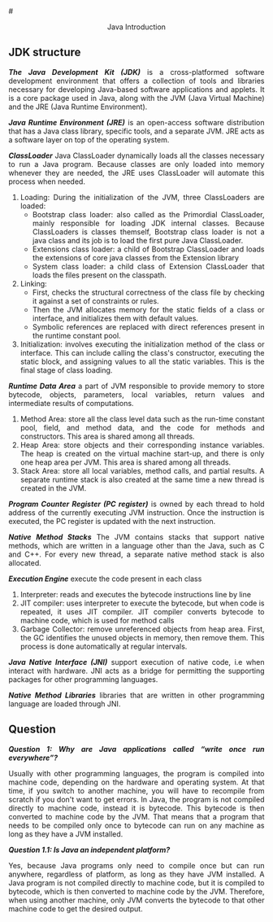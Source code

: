 <div style='text-align: justify;'>
# <p align="center"> Java Introduction </p> 

## JDK structure
***The Java Development Kit (JDK)*** is a cross-platformed software development environment that offers a collection of tools and libraries necessary for developing Java-based software applications and applets. It is a core package used in Java, along with the JVM (Java Virtual Machine) and the JRE (Java Runtime Environment). 

***Java Runtime Environment (JRE)*** is an open-access software distribution that has a Java class library, specific tools, and a separate JVM. JRE acts as a software layer on top of the operating system.

***ClassLoader*** Java ClassLoader dynamically loads all the classes necessary to run a Java program. Because classes are only loaded into memory whenever they are needed, the JRE uses ClassLoader will automate this process when needed. 
1. Loading: During the initialization of the JVM, three ClassLoaders are loaded:
   * Bootstrap class loader: also called as the Primordial ClassLoader, mainly responsible for loading JDK internal classes. Because ClassLoaders is classes themself, Bootstrap class loader is not a java class and its job is to load the first pure Java ClassLoader.
   * Extensions class loader: a child of Bootstrap ClassLoader and loads the extensions of core java classes from the Extension library
   * System class loader: a child class of Extension ClassLoader that loads the files present on the classpath.
2. Linking: 
   * First, checks the structural correctness of the class file by checking it against a set of constraints or rules.
   * Then the JVM allocates memory for the static fields of a class or interface, and initializes them with default values.
   * Symbolic references are replaced with direct references present in the runtime constant pool.
3. Initialization: involves executing the initialization method of the class or interface. This can include calling the class's constructor, executing the static block, and assigning values to all the static variables. This is the final stage of class loading.

***Runtime Data Area*** a part of JVM responsible to provide memory to store bytecode, objects, parameters, local variables, return values and intermediate results of computations.
1.	Method Area: store all the class level data such as the run-time constant pool, field, and method data, and the code for methods and constructors. This area is shared among all threads.
2.	Heap Area: store objects and their corresponding instance variables. The heap is created on the virtual machine start-up, and there is only one heap area per JVM. This area is shared among all threads.
3.	Stack Area: store all local variables, method calls, and partial results. A separate runtime stack is also created at the same time a new thread is created in the JVM.

***Program Counter Register (PC register)*** is owned by each thread to hold address of the currently executing JVM instruction. Once the instruction is executed, the PC register is updated with the next instruction.

***Native Method Stacks*** The JVM contains stacks that support native methods, which are written in a language other than the Java, such as C and C++. For every new thread, a separate native method stack is also allocated.

***Execution Engine*** execute the code present in each class
1.	Interpreter: reads and executes the bytecode instructions line by line
2.	JIT compiler: uses interpreter to execute the bytecode, but when code is repeated, it uses JIT compiler. JIT compiler converts bytecode to machine code, which is used for method calls
3.	Garbage Collector: remove unreferenced objects from heap area. First, the GC identifies the unused objects in memory, then remove them. This process is done automatically at regular intervals.

***Java Native Interface (JNI)*** support execution of native code, i.e when interact with hardware. JNI acts as a bridge for permitting the supporting packages for other programming languages.

***Native Method Libraries*** libraries that are written in other programming language are loaded through JNI.

## Question
***Question 1: Why are Java applications called “write once run everywhere”?***

Usually with other programming languages, the program is compiled into machine code, depending on the hardware and operating system. At that time, if you switch to another machine, you will have to recompile from scratch if you don't want to get errors. In Java, the program is not compiled directly to machine code, instead it is bytecode. This bytecode is then converted to machine code by the JVM. That means that a program that needs to be compiled only once to bytecode can run on any machine as long as they have a JVM installed.

***Question 1.1: Is Java an independent platform?***

Yes, because Java programs only need to compile once but can run anywhere, regardless of platform, as long as they have JVM installed. A Java program is not compiled directly to machine code, but it is compiled to bytecode, which is then converted to machine code by the JVM. Therefore, when using another machine, only JVM converts the bytecode to that other machine code to get the desired output.

</div>
